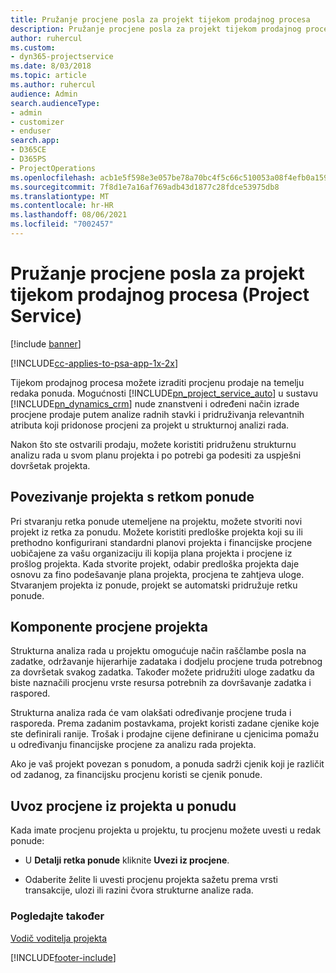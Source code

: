 ```yaml
---
title: Pružanje procjene posla za projekt tijekom prodajnog procesa
description: Pružanje procjene posla za projekt tijekom prodajnog procesa u programu Project Service
author: ruhercul
ms.custom:
- dyn365-projectservice
ms.date: 8/03/2018
ms.topic: article
ms.author: ruhercul
audience: Admin
search.audienceType:
- admin
- customizer
- enduser
search.app:
- D365CE
- D365PS
- ProjectOperations
ms.openlocfilehash: acb1e5f598e3e057be78a70bc4f5c66c510053a08f4efb0a1595cf4853171662
ms.sourcegitcommit: 7f8d1e7a16af769adb43d1877c28fdce53975db8
ms.translationtype: MT
ms.contentlocale: hr-HR
ms.lasthandoff: 08/06/2021
ms.locfileid: "7002457"
---
```

# <a name="provide-work-estimates-for-a-project-during-the-sales-process-project-service"></a>Pružanje procjene posla za projekt tijekom prodajnog procesa (Project Service)

[!include [banner](../includes/psa-now-project-operations.md)]

[!INCLUDE[cc-applies-to-psa-app-1x-2x](../includes/cc-applies-to-psa-app-1x-2x.md)]

Tijekom prodajnog procesa možete izraditi procjenu prodaje na temelju redaka ponuda. Mogućnosti [!INCLUDE[pn_project_service_auto](../includes/pn-project-service-auto.md)] u sustavu [!INCLUDE[pn_dynamics_crm](../includes/pn-dynamics-crm.md)] nude znanstveni i određeni način izrade procjene prodaje putem analize radnih stavki i pridruživanja relevantnih atributa koji pridonose procjeni za projekt u strukturnoj analizi rada.  
  
 Nakon što ste ostvarili prodaju, možete koristiti pridruženu strukturnu analizu rada u svom planu projekta i po potrebi ga podesiti za uspješni dovršetak projekta.  
  
## <a name="link-a-project-to-a-quote-line"></a>Povezivanje projekta s retkom ponude  
 Pri stvaranju retka ponude utemeljene na projektu, možete stvoriti novi projekt iz retka za ponudu. Možete koristiti predloške projekta koji su ili prethodno konfigurirani standardni planovi projekta i financijske procjene uobičajene za vašu organizaciju ili kopija plana projekta i procjene iz prošlog projekta. Kada stvorite projekt, odabir predloška projekta daje osnovu za fino podešavanje plana projekta, procjena te zahtjeva uloge. Stvaranjem projekta iz ponude, projekt se automatski pridružuje retku ponude.  
  
## <a name="project-estimate-components"></a>Komponente procjene projekta  
 Strukturna analiza rada u projektu omogućuje način raščlambe posla na zadatke, održavanje hijerarhije zadataka i dodjelu procjene truda potrebnog za dovršetak svakog zadatka. Također možete pridružiti uloge zadatku da biste naznačili procjenu vrste resursa potrebnih za dovršavanje zadatka i raspored.  
  
 Strukturna analiza rada će vam olakšati određivanje procjene truda i rasporeda. Prema zadanim postavkama, projekt koristi zadane cjenike koje ste definirali ranije. Trošak i prodajne cijene definirane u cjenicima pomažu u određivanju financijske procjene za analizu rada projekta.  
  
 Ako je vaš projekt povezan s ponudom, a ponuda sadrži cjenik koji je različit od zadanog, za financijsku procjenu koristi se cjenik ponude.  
  
## <a name="import-estimates-from-a-project-into-a-quote"></a>Uvoz procjene iz projekta u ponudu  
 Kada imate procjenu projekta u projektu, tu procjenu možete uvesti u redak ponude:  
  
-   U **Detalji retka ponude** kliknite **Uvezi iz procjene**. 

-   Odaberite želite li uvesti procjenu projekta sažetu prema vrsti transakcije, ulozi ili razini čvora strukturne analize rada.  
  
### <a name="see-also"></a>Pogledajte također  
 [Vodič voditelja projekta](../psa/project-manager-guide.md)


[!INCLUDE[footer-include](../includes/footer-banner.md)]